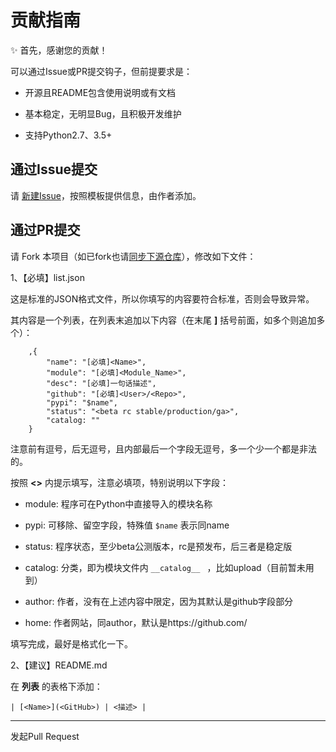 # 贡献指南

:sparkles: 首先，感谢您的贡献！

可以通过Issue或PR提交钩子，但前提要求是：

- 开源且README包含使用说明或有文档

- 基本稳定，无明显Bug，且积极开发维护

- 支持Python2.7、3.5+

## 通过Issue提交

请 [新建Issue](https://github.com/staugur/picbed-awesome/issues/new?assignees=&labels=enhancement&template=newhook.md&title=%5BPR%5D)，按照模板提供信息，由作者添加。

## 通过PR提交

请 Fork 本项目（如已fork也请[同步下源仓库](https://docs.github.com/cn/github/collaborating-with-issues-and-pull-requests/syncing-a-fork)），修改如下文件：

1、【必填】list.json

这是标准的JSON格式文件，所以你填写的内容要符合标准，否则会导致异常。

其内容是一个列表，在列表末追加以下内容（在末尾 **]** 括号前面，如多个则追加多个）：

```
    ,{
        "name": "[必填]<Name>",
        "module": "[必填]<Module_Name>",
        "desc": "[必填]一句话描述",
        "github": "[必填]<User>/<Repo>",
        "pypi": "$name",
        "status": "<beta rc stable/production/ga>",
        "catalog: ""
    }
```

注意前有逗号，后无逗号，且内部最后一个字段无逗号，多一个少一个都是非法的。

按照 **<>** 内提示填写，注意必填项，特别说明以下字段：

- module: 程序可在Python中直接导入的模块名称

- pypi: 可移除、留空字段，特殊值 `$name` 表示同name

- status: 程序状态，至少beta公测版本，rc是预发布，后三者是稳定版

- catalog: 分类，即为模块文件内 ``__catalog__ `` ，比如upload（目前暂未用到）

- author: 作者，没有在上述内容中限定，因为其默认是github字段<User>部分

- home: 作者网站，同author，默认是https://github.com/<User>

填写完成，最好是格式化一下。

2、【建议】README.md

在 **列表** 的表格下添加：

`| [<Name>](<GitHub>) | <描述> |`

--------

发起Pull Request
